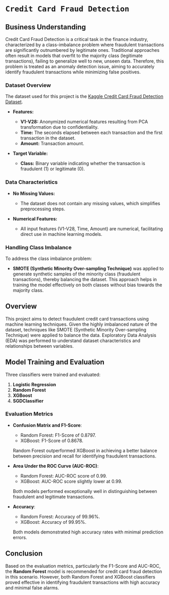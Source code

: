 

# `Credit Card Fraud Detection`

## Business Understanding

Credit Card Fraud Detection is a critical task in the finance industry, characterized by a class-imbalance problem where fraudulent transactions are significantly outnumbered by legitimate ones. Traditional approaches often result in models that overfit to the majority class (legitimate transactions), failing to generalize well to new, unseen data. Therefore, this problem is treated as an anomaly detection issue, aiming to accurately identify fraudulent transactions while minimizing false positives.


### Dataset Overview

The dataset used for this project is the [Kaggle Credit Card Fraud Detection Dataset](https://www.kaggle.com/mlg-ulb/creditcardfraud).

- **Features:**
  - **V1-V28:** Anonymized numerical features resulting from PCA transformation due to confidentiality.
  - **Time:** The seconds elapsed between each transaction and the first transaction in the dataset.
  - **Amount:** Transaction amount.
  
- **Target Variable:**
  - **Class:** Binary variable indicating whether the transaction is fraudulent (1) or legitimate (0).

### Data Characteristics

- **No Missing Values:**
  - The dataset does not contain any missing values, which simplifies preprocessing steps.

- **Numerical Features:**
  - All input features (V1-V28, Time, Amount) are numerical, facilitating direct use in machine learning models.

### Handling Class Imbalance

To address the class imbalance problem:
- **SMOTE (Synthetic Minority Over-sampling Technique)** was applied to generate synthetic samples of the minority class (fraudulent transactions), thereby balancing the dataset. This approach helps in training the model effectively on both classes without bias towards the majority class.




## Overview

This project aims to detect fraudulent credit card transactions using machine learning techniques. Given the highly imbalanced nature of the dataset, techniques like SMOTE (Synthetic Minority Over-sampling Technique) were applied to balance the data. Exploratory Data Analysis (EDA) was performed to understand dataset characteristics and relationships between variables.


## Model Training and Evaluation

Three classifiers were trained and evaluated:

1. **Logistic Regression**
2. **Random Forest**
3. **XGBoost**
4. **SGDClassifier**
### Evaluation Metrics

- **Confusion Matrix and F1-Score**:
  - Random Forest: F1-Score of 0.8797.
  - XGBoost: F1-Score of 0.8678.
  
  Random Forest outperformed XGBoost in achieving a better balance between precision and recall for identifying fraudulent transactions.

- **Area Under the ROC Curve (AUC-ROC)**:
  - Random Forest: AUC-ROC score of 0.99.
  - XGBoost: AUC-ROC score slightly lower at 0.99.
  
  Both models performed exceptionally well in distinguishing between fraudulent and legitimate transactions.

- **Accuracy**:
  - Random Forest: Accuracy of 99.96%.
  - XGBoost: Accuracy of 99.95%.
  
  Both models demonstrated high accuracy rates with minimal prediction errors.

## Conclusion

Based on the evaluation metrics, particularly the F1-Score and AUC-ROC, the **Random Forest** model is recommended for credit card fraud detection in this scenario. However, both Random Forest and XGBoost classifiers proved effective in identifying fraudulent transactions with high accuracy and minimal false alarms.
